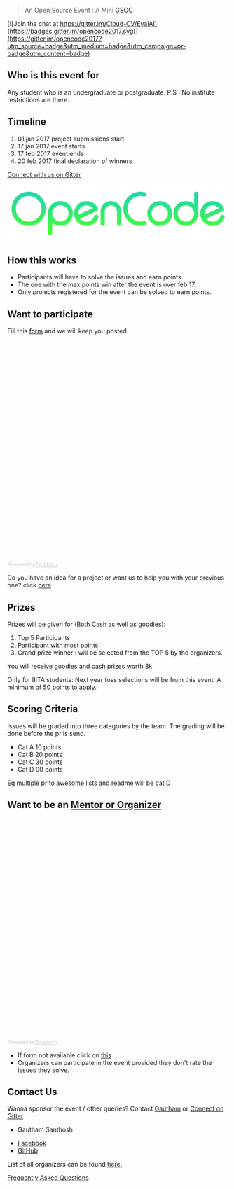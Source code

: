 


> An Open Source Event : A Mini [GSOC](https://en.wikipedia.org/wiki/Google_Summer_of_Code)

[![Join the chat at https://gitter.im/Cloud-CV/EvalAI](https://badges.gitter.im/opencode2017.svg)](https://gitter.im/opencode2017?utm_source=badge&utm_medium=badge&utm_campaign=pr-badge&utm_content=badge)


Who is this event for
----
Any student who is an undergraduate or postgraduate.
P.S : No institute restrictions are there.

Timeline
--------
1. 01 jan 2017 project submissions start
2. 17 jan 2017 event starts
3. 17 feb 2017 event ends
4. 20 feb 2017 final declaration of winners


[Connect with us on Gitter](https://gitter.im/opencode2017)


![alt text](Logo.png)

<!-- ![alt text](https://fossiiita.github.io/opencode/Poster.jpg) -->

How this works
-----------

* Participants will have to solve the issues and earn points.
* The one with the max points win after the event is over feb 17.
* Only projects registered for the event can be solved to earn points.


Want to participate
-----------------

Fill this [form](https://goo.gl/JlltzF) and we will keep you posted.

<!-- Change the width and height values to suit you best -->
<div class="typeform-widget" data-url="https://kaustubhshams.typeform.com/to/nDUY6H" data-text="OpenCode" style="width:100%;height:500px;"></div>
<script>(function(){var qs,js,q,s,d=document,gi=d.getElementById,ce=d.createElement,gt=d.getElementsByTagName,id='typef_orm',b='https://s3-eu-west-1.amazonaws.com/share.typeform.com/';if(!gi.call(d,id)){js=ce.call(d,'script');js.id=id;js.src=b+'widget.js';q=gt.call(d,'script')[0];q.parentNode.insertBefore(js,q)}})()</script>
<div style="font-family: Sans-Serif;font-size: 12px;color: #999;opacity: 0.5; padding-top: 5px;">Powered by<a href="https://www.typeform.com/examples/?utm_campaign=vq7M6d&amp;utm_source=typeform.com-6014802-Basic&amp;utm_medium=typeform&amp;utm_content=typeform-embedded-poweredbytypeform&amp;utm_term=EN" style="color: #999" target="_blank">Typeform</a></div>



Do you have an idea for a project or want us to help you with your previous one?
click [here](https://fossiiita.github.io/opencode/projects)

Prizes
------
Prizes will be given for (Both Cash as well as goodies):
1. Top 5 Participants
2. Participant with most points
3. Grand prize winner : will be selected from the TOP 5 by the organizers.

You will receive goodies and cash prizes worth 8k

Only for IIITA students:
Next year foss selections will be from this event. A minimum of 50 points to apply.

Scoring Criteria
----------------------

Issues will be graded into three categories by the team.
The grading will be done before the pr is send.

* Cat A 10 points
* Cat B 20 points
* Cat C 30 points
* Cat D 00 points

Eg multiple pr to awesome lists and readme will be cat D

Want to be an [Mentor or Organizer](https://fossiiita.github.io/opencode/organisers)
------
<!-- Change the width and height values to suit you best -->
<div class="typeform-widget" data-url="https://himanshub16.typeform.com/to/vq7M6d" data-text="OpenCode" style="width:100%;height:500px;"></div>
<script>(function(){var qs,js,q,s,d=document,gi=d.getElementById,ce=d.createElement,gt=d.getElementsByTagName,id='typef_orm',b='https://s3-eu-west-1.amazonaws.com/share.typeform.com/';if(!gi.call(d,id)){js=ce.call(d,'script');js.id=id;js.src=b+'widget.js';q=gt.call(d,'script')[0];q.parentNode.insertBefore(js,q)}})()</script>
<div style="font-family: Sans-Serif;font-size: 12px;color: #999;opacity: 0.5; padding-top: 5px;">Powered by<a href="https://www.typeform.com/examples/?utm_campaign=vq7M6d&amp;utm_source=typeform.com-6014802-Basic&amp;utm_medium=typeform&amp;utm_content=typeform-embedded-poweredbytypeform&amp;utm_term=EN" style="color: #999" target="_blank">Typeform</a></div>

* If form not available click on [this](https://goo.gl/gmnQb8)
* Organizers can participate in the event provided they don't rate the issues they solve.


Contact Us
---------------------------
Wanna sponsor the event / other queries?
Contact [Gautham](https://facebook.com/gauthamzz) or [Connect on Gitter](https://gitter.im/opencode2017)

- Gautham Santhosh
 * [Facebook](https://facebook.com/gauthamzz)
 * [GitHub](https://github.com/gauthamzz)

List of all organizers can be found [here.](https://fossiiita.github.io/opencode/organisers)

[Frequently Asked Questions](https://fossiiita.github.io/opencode/faq)
